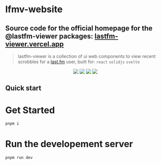 # lfmv-website

## Source code for the official homepage for the @lastfm-viewer packages: [lastfm-viewer.vercel.app](https://lastfm-viewer.vercel.app/)

 > lastfm-viewer is a collection of ui web components to view recent scrobbles for a [last.fm](last.fm) user, built for: `react` `solidjs` `svelte`

<p align="center" >
<a href="https://npm.io/package/@lastfm-viewer/solid"><img src="https://img.shields.io/badge/maintained%20with-npm-cc00ff.svg?style=for-the-badge&logo=npm" ></a>
<a href="https://www.npmjs.com/package/@lastfm-viewer/solid" alt="@lastfm-viewer/solid(npm)">
<img src="https://img.shields.io/npm/dt/@lastfm-viewer/solid?style=for-the-badge&logo=npm&logoColor=red&label=@lastfm-viewer/solid" /></a>
<a href="https://www.npmjs.com/package/@lastfm-viewer/react" alt="@lastfm-viewer/react(npm)">
<img src="https://img.shields.io/npm/dt/@lastfm-viewer/react?style=for-the-badge&logo=npm&logoColor=red&label=@lastfm-viewer/react" /></a>
<a href="https://www.npmjs.com/package/@lastfm-viewer/svelte" alt="@lastfm-viewer/svelte(npm)">
<img src="https://img.shields.io/npm/dt/@lastfm-viewer/svelte?style=for-the-badge&logo=npm&logoColor=red&label=@lastfm-viewer/svelte" /></a>
</p>

## Quick start

# Get Started

```sh
pnpm i
```

# Run the developement server

```sh
pnpm run dev
```
